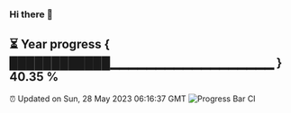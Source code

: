 ### Hi there 👋
⏳ Year progress { ████████████▁▁▁▁▁▁▁▁▁▁▁▁▁▁▁▁▁▁ } 40.35 %
---
⏰ Updated on Sun, 28 May 2023 06:16:37 GMT
![Progress Bar CI](https://github.com/liununu/liununu/workflows/Progress%20Bar%20CI/badge.svg)
